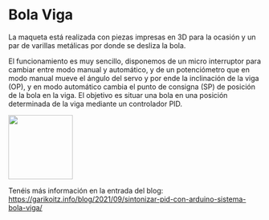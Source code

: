 # Bola Viga

La maqueta está realizada con piezas impresas en 3D para la ocasión y un par de varillas metálicas por donde se desliza la bola.

El funcionamiento es muy sencillo, disponemos de un micro interruptor para cambiar entre modo manual y automático, y de un potenciómetro que en modo manual mueve el ángulo del servo y por ende la inclinación de la viga (OP), y en modo automático cambia el punto de consigna (SP) de posición de la bola en la viga. El objetivo es situar una bola en una posición determinada de la viga mediante un controlador PID.

<img src="https://garikoitz.info/blog/wp-content/uploads/2022/06/Boceto03_bolaviga_control.png" width="128"/>



Tenéis más información en la entrada del blog: https://garikoitz.info/blog/2021/09/sintonizar-pid-con-arduino-sistema-bola-viga/

